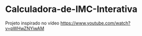 # Calculadora-de-IMC-Interativa
Projeto inspirado no vídeo https://www.youtube.com/watch?v=pWHwZNYiwAM
